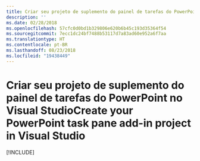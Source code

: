 ```yaml
---
title: Criar seu projeto de suplemento do painel de tarefas do PowerPoint no Visual Studio
description: ''
ms.date: 02/28/2018
ms.openlocfilehash: 57cfc0d0bd1b329806e620b6b45c193d35364f54
ms.sourcegitcommit: 7ecc1dc24bf7488b53117d7a83ad60e952a6f7aa
ms.translationtype: HT
ms.contentlocale: pt-BR
ms.lasthandoff: 08/23/2018
ms.locfileid: "19438449"
---
```

# <a name="create-your-powerpoint-task-pane-add-in-project-in-visual-studio"></a><span data-ttu-id="4ddd3-102">Criar seu projeto de suplemento do painel de tarefas do PowerPoint no Visual Studio</span><span class="sxs-lookup"><span data-stu-id="4ddd3-102">Create your PowerPoint task pane add-in project in Visual Studio</span></span>

[!INCLUDE[](../includes/powerpoint-tutorial-setup.md)]